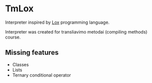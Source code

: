# TmLox

Interpreter inspired by [Lox](https://craftinginterpreters.com/the-lox-language.html) programming language.

Interpreter was created for transliavimo metodai (compiling methods) course.

## Missing features

- Classes
- Lists
- Ternary conditional operator
